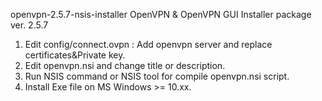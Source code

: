 openvpn-2.5.7-nsis-installer
OpenVPN & OpenVPN GUI Installer package ver. 2.5.7

1. Edit config/connect.ovpn : Add openvpn server and replace certificates&Private key.
2. Edit openvpn.nsi and change title or description.
3. Run NSIS command or NSIS tool for compile openvpn.nsi script.
4. Install Exe file on MS Windows >= 10.xx.
